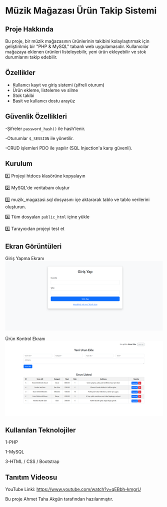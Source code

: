 #  Müzik Mağazası Ürün Takip Sistemi

##  Proje Hakkında

Bu proje, bir müzik mağazasının ürünlerinin takibini kolaylaştırmak için geliştirilmiş bir "PHP & MySQL" tabanlı web uygulamasıdır. Kullanıcılar mağazaya eklenen ürünleri listeleyebilir, yeni ürün ekleyebilir ve stok durumlarını takip edebilir.

##  Özellikler

- Kullanıcı kayıt ve giriş sistemi (şifreli oturum)
- Ürün ekleme, listeleme ve silme
- Stok takibi
- Basit ve kullanıcı dostu arayüz 

##  Güvenlik Özellikleri
-Şifreler `password_hash()` ile hash'lenir.

-Oturumlar `$_SESSION` ile yönetilir.

-CRUD işlemleri PDO ile yapılır (SQL Injection'a karşı güvenli).

##  Kurulum

1️⃣ Projeyi htdocs klasörüne kopyalayın

2️⃣ MySQL'de veritabanı oluştur

3️⃣  muzik_magazasi.sql dosyasını içe aktararak tablo ve tablo verilerini oluşturun.

4️⃣ Tüm dosyaları `public_html` içine yükle

5️⃣ Tarayıcıdan projeyi test et

##  Ekran Görüntüleri
Giriş Yapma Ekranı
![image alt](https://github.com/LeTranco/Muzik-Magazasi-Urun-Takip-Sistemi/blob/main/Ekran%20g%C3%B6r%C3%BCnt%C3%BCs%C3%BC%202025-06-15%20162024.png?raw=true)

Ürün Kontrol Ekranı
![image alt](https://github.com/LeTranco/Muzik-Magazasi-Urun-Takip-Sistemi/blob/main/Ekran%20g%C3%B6r%C3%BCnt%C3%BCs%C3%BC%202025-06-15%20162139.png?raw=true)

## Kullanılan Teknolojiler
1-PHP

1-MySQL

3-HTML / CSS / Bootstrap

##  Tanıtım Videosu
YouTube Linki:  https://www.youtube.com/watch?v=qEBbh-kmgrU

Bu proje Ahmet Taha Akgün tarafından hazılanmıştır.
